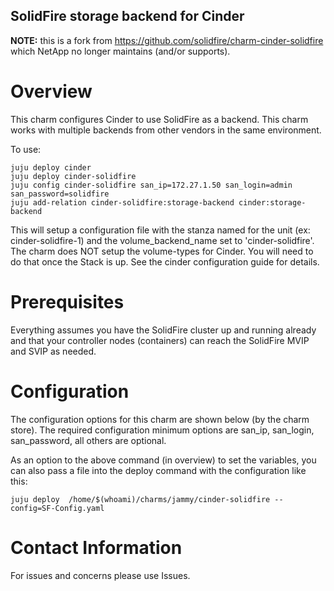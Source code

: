 SolidFire storage backend for Cinder
------------------------------------

**NOTE:** this is a fork from https://github.com/solidfire/charm-cinder-solidfire which NetApp no longer maintains (and/or supports).

Overview
========

This charm configures Cinder to use SolidFire as a backend. This charm works
with multiple backends from other vendors in the same environment. 

To use:

    juju deploy cinder
    juju deploy cinder-solidfire
    juju config cinder-solidfire san_ip=172.27.1.50 san_login=admin san_password=solidfire
    juju add-relation cinder-solidfire:storage-backend cinder:storage-backend

This will setup a configuration file with the stanza named for the unit
(ex: cinder-solidfire-1) and the volume_backend_name set to 'cinder-solidfire'.
The charm does NOT setup the volume-types for Cinder. You will need to do that
once the Stack is up.  See the cinder configuration guide for details. 

Prerequisites
=============

Everything assumes you have the SolidFire cluster up and running already and
that your controller nodes (containers) can reach the SolidFire MVIP and SVIP
as needed.

Configuration
=============

The configuration options for this charm are shown below (by the charm store).
The required configuration minimum options are san_ip, san_login, san_password,
all others are optional. 

As an option to the above command (in overview) to set the variables, you can
also pass a file into the deploy command with the configuration like this:

    juju deploy  /home/$(whoami)/charms/jammy/cinder-solidfire --config=SF-Config.yaml

Contact Information
===================

For issues and concerns please use Issues.

